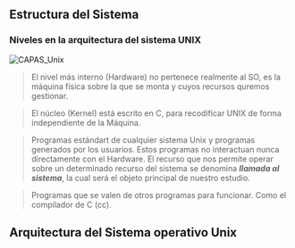 ## Estructura del Sistema

### Niveles en la arquitectura del sistema UNIX

![CAPAS_Unix](https://user-images.githubusercontent.com/4338310/217193279-33506ff1-5aec-477f-8e43-1ab2cad5b45a.gif)

> El nivel más interno (Hardware) no pertenece realmente al SO, es la máquina física sobre la que se monta y cuyos recursos quremos gestionar.

> El núcleo (Kernel) está escrito en C, para recodificar UNIX de forma independiente de la Máquina.

> Programas estándart de cualquier sistema Unix y programas generados por los usuarios. Estos programas no interactuan nunca directamente con el Hardware. El recurso que nos permite operar sobre un determinado recurso del sistema se denomina ***llamada al sistema***, la cual será el objeto principal de nuestro estudio.

> Programas que se valen de otros programas para funcionar. Como el compilador de C (cc).



## Arquitectura del Sistema operativo Unix

